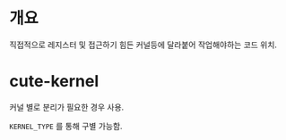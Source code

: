 # 개요
직접적으로 레지스터 및 접근하기 힘든 커널등에 달라붙어 작업해야하는 코드 위치.

# cute-kernel
커널 별로 분리가 필요한 경우 사용.

`KERNEL_TYPE` 를 통해 구별 가능함.



